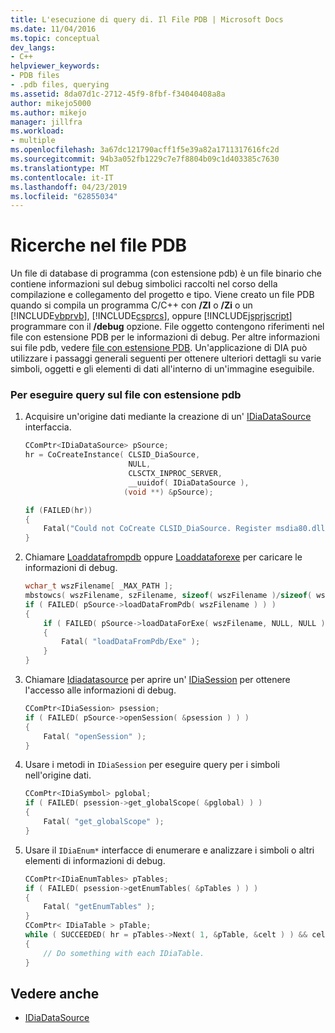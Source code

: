 ```yaml
---
title: L'esecuzione di query di. Il File PDB | Microsoft Docs
ms.date: 11/04/2016
ms.topic: conceptual
dev_langs:
- C++
helpviewer_keywords:
- PDB files
- .pdb files, querying
ms.assetid: 8da07d1c-2712-45f9-8fbf-f34040408a8a
author: mikejo5000
ms.author: mikejo
manager: jillfra
ms.workload:
- multiple
ms.openlocfilehash: 3a67dc121790acff1f5e39a82a1711317616fc2d
ms.sourcegitcommit: 94b3a052fb1229c7e7f8804b09c1d403385c7630
ms.translationtype: MT
ms.contentlocale: it-IT
ms.lasthandoff: 04/23/2019
ms.locfileid: "62855034"
---
```

# <a name="querying-the-pdb-file"></a>Ricerche nel file PDB
Un file di database di programma (con estensione pdb) è un file binario che contiene informazioni sul debug simbolici raccolti nel corso della compilazione e collegamento del progetto e tipo. Viene creato un file PDB quando si compila un programma C/C++ con **/ZI** o **/Zi** o un [!INCLUDE[vbprvb](../../code-quality/includes/vbprvb_md.md)], [!INCLUDE[csprcs](../../data-tools/includes/csprcs_md.md)], oppure [!INCLUDE[jsprjscript](../../debugger/debug-interface-access/includes/jsprjscript_md.md)] programmare con il **/debug** opzione. File oggetto contengono riferimenti nel file con estensione PDB per le informazioni di debug. Per altre informazioni sui file pdb, vedere [file con estensione PDB](https://docs.microsoft.com/previous-versions/visualstudio/visual-studio-2010/yd4f8bd1(v=vs.100)). Un'applicazione di DIA può utilizzare i passaggi generali seguenti per ottenere ulteriori dettagli su varie simboli, oggetti e gli elementi di dati all'interno di un'immagine eseguibile.

### <a name="to-query-the-pdb-file"></a>Per eseguire query sul file con estensione pdb

1. Acquisire un'origine dati mediante la creazione di un' [IDiaDataSource](../../debugger/debug-interface-access/idiadatasource.md) interfaccia.

    ```C++
    CComPtr<IDiaDataSource> pSource;
    hr = CoCreateInstance( CLSID_DiaSource,
                           NULL,
                           CLSCTX_INPROC_SERVER,
                           __uuidof( IDiaDataSource ),
                          (void **) &pSource);

    if (FAILED(hr))
    {
        Fatal("Could not CoCreate CLSID_DiaSource. Register msdia80.dll." );
    }
    ```

2. Chiamare [Loaddatafrompdb](../../debugger/debug-interface-access/idiadatasource-loaddatafrompdb.md) oppure [Loaddataforexe](../../debugger/debug-interface-access/idiadatasource-loaddataforexe.md) per caricare le informazioni di debug.

    ```C++
    wchar_t wszFilename[ _MAX_PATH ];
    mbstowcs( wszFilename, szFilename, sizeof( wszFilename )/sizeof( wszFilename[0] ) );
    if ( FAILED( pSource->loadDataFromPdb( wszFilename ) ) )
    {
        if ( FAILED( pSource->loadDataForExe( wszFilename, NULL, NULL ) ) )
        {
            Fatal( "loadDataFromPdb/Exe" );
        }
    }
    ```

3. Chiamare [Idiadatasource](../../debugger/debug-interface-access/idiadatasource-opensession.md) per aprire un' [IDiaSession](../../debugger/debug-interface-access/idiasession.md) per ottenere l'accesso alle informazioni di debug.

    ```C++
    CComPtr<IDiaSession> psession;
    if ( FAILED( pSource->openSession( &psession ) ) )
    {
        Fatal( "openSession" );
    }
    ```

4. Usare i metodi in `IDiaSession` per eseguire query per i simboli nell'origine dati.

    ```C++
    CComPtr<IDiaSymbol> pglobal;
    if ( FAILED( psession->get_globalScope( &pglobal) ) )
    {
        Fatal( "get_globalScope" );
    }
    ```

5. Usare il `IDiaEnum*` interfacce di enumerare e analizzare i simboli o altri elementi di informazioni di debug.

    ```C++
    CComPtr<IDiaEnumTables> pTables;
    if ( FAILED( psession->getEnumTables( &pTables ) ) )
    {
        Fatal( "getEnumTables" );
    }
    CComPtr< IDiaTable > pTable;
    while ( SUCCEEDED( hr = pTables->Next( 1, &pTable, &celt ) ) && celt == 1 )
    {
        // Do something with each IDiaTable.
    }
    ```

## <a name="see-also"></a>Vedere anche
- [IDiaDataSource](../../debugger/debug-interface-access/idiadatasource.md)
